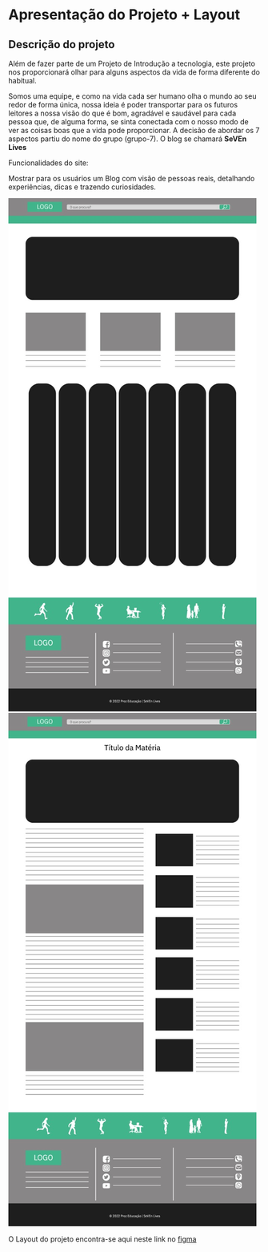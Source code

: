 # Apresentação do Projeto + Layout
## Descrição do projeto

Além de fazer parte de um Projeto de Introdução a tecnologia, este projeto nos proporcionará olhar para alguns aspectos da vida de forma diferente do habitual.

Somos uma equipe, e como na vida cada ser humano olha o mundo ao seu redor de forma única, nossa ideia é poder transportar para os futuros leitores a nossa visão do que é bom, agradável e saudável para cada pessoa que, de alguma forma, se sinta conectada com o nosso modo de ver as coisas boas que a vida pode proporcionar. A decisão de abordar os 7 aspectos partiu do nome do grupo (grupo-7). O blog se chamará **SeVEn Lives**

Funcionalidades do site:

Mostrar para os usuários um Blog com visão de pessoas reais, detalhando experiências, dicas e trazendo curiosidades.

![](assets/tela-inicial.jpg)
![](assets/demais-telas.jpg)

O Layout do projeto encontra-se aqui neste link no [figma](https://www.figma.com/file/v0dzwWOx9L3CC8A5hrAGuZ/Projeto-Proz-SeVEn?node-id=0%3A1&t=0eBFsGl8RtVi4Cob-1)